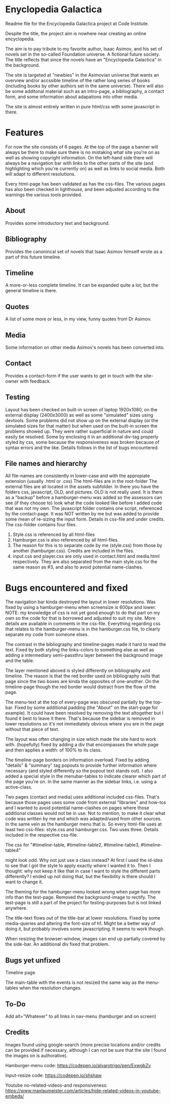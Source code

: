 # Enyclopedia Galactica
Readme file for the Encyclopedia Galactica project at Code Institute.

Despite the title, the project aim is nowhere near creating an online encyclopedia.

The aim is to pay tribute to my favorite author, Isaac Asimov, and his set of novels set in the so-called Foundation universe. A fictional future society. The title reflects that since the novels have an "Encyclopedia Galactica" in the background.

The site is targeted at "newbies" in the Asimovian universe that wants an overview and/or accssible timeline of the rather long series of books (including books by other authors set in the same universe). There will also be some additonal material such as an intro-page, a bibliography, a contact form, and some information about adapations into other media.

The site is almost entirely written in pure html/css with some javascript in there.

# Features
For now the site consists of 6 pages. At the top of the page a banner will always be there to make sure there is no mistaking what site you're on as well as showing copyright information. On the left-hand side there will always be a navigation bar with links to the other parts of the site (and highlighting which you're currently on) as well as links to social media. Both will adapt to different resolutions.

Every html-page has been validated as has the css-files. The various pages has also been
checked in lighthouse, and been adjusted according to the warnings the various tools
provided.

## About
Provides some introductory text and background.
## Bibliography
Provides the canonincal set of novels that Isaac Asimov himself wrote as a part of this future
timeline.
## Timeline
A more-or-less complete timeline. It can be expanded quite a lot, but the general timeline is there.
## Quotes
A list of some more or less, in my view, funny quotes from Dr Asimov.
## Media
Some information on other media Asimov's novels has been converted into.
## Contact
Provides a contact-form if the user wants to get in touch with the site-owner with feedback.
## Testing
Layout has been checked on built-in screen of laptop 1920x1080, on the external display (2400x3000)
as well as some "simulated" sizes using devtools. Some problems did not show up on the external display (or the simulated sizes for that matter) but when used on the built-in screen the problems showed up. They were rather superficial in nature and could easily be resolved. Some by enclosing it in an additional div-tag properly styled by css, some because the responsiveness was broken because of syntax errors and the like. Details follows in the list of bugs encountered.
## File names and hierarchy
All file-names are consistently in lower-case and with the appropiate extension (usually .html or .css)
The html-files are in the root-folder
The external files are all located in the assets subfolder. In there you have the folders css, javascript, OLD, and pictures.
OLD is not really used. It is there as a "backup" before a hamburger-menu was added so the assessors can see (if they choose to) look what the code looked like before I added code that was not my own.
The javascript folder contains one script, referenced by the contact-page. It was NOT written by me but was added to provide some mean of re-sizing the input form. Details in css-file and under credits.
The css-folder contains four files.
1. Style.css is referenced by all html-files
2. Hamburger.css is also referenced by all html-files.
3. The reason for this is to separate code by me (style.css) from those by another (hamburger.css). Credits are included in the files.
4. input.css and player.css are only used in contact.html and media.html respectively. They are also separated from the main style.css for the same reason as #3, and also to avoid potential name-clashes.
# Bugs encountered and fixed
The navigation bar kinda destroyed the layout in lower resolutions. Was fixed by using a hamburger-menu when screensize is 600px and lower. NOTE: my knowledge of css is not yet good enough to do that part on my own so the code for that is borrowed and adjusted to suit my site. More details are available in comments in the css-file. Everything regarding css that relates to the hamburger-menu is in the hamburger.css file, to clearly separate my code from someone elses.

The contrast in the bibliography and timeline-pages made it hard to read the text. Fixed by both styling the links-colors to something else as well as adding a intermediary semi-passthru layer between the background image and the table.

The layer mentioned aboved is styled differently on bibliography and timeline. The reason is that the red border used on bibliography suits that page since the two boxes are kinda the opposites of one-another. On the timeline-page though the red border would distract from the flow of the page.

The menu-text at the top of every-page was obscured partially by the top-bar. Fixed by some additional padding (the "About" on the start-page for example). It could have been resolved by removing the text altogether but I found it best to leave it there. That's because the sidebar is removed in lower resolutions so it's not immediately obvious where you are in the page without that piece of text.

The layout was often changing in size which made the site hard to work with. (hopefully) fixed by adding a div that encompasses the whole page and then applies a width: of 100% to its class.

The timeline-page borders on information overload. Fixed by adding "details" & "summary" tag popouts to provide further information where necessary (and styled differently so the popout text stands out). I also added a special style in the menubar-tables to indicate clearer which part of the page you're on. In the same manner as the sidebar links, i.e. using a active-class.

Two pages (contact and media) uses additional included css-files. That's because those pages uses some code from external "libraries" and how-tos and I wanted to avoid potential name-clashes on pages where those additional classes would not be in use. Not to mention, to make it clear what code was written by me and which was adapted/used from other sources. In the same vein as the hamburger menu that is. So every html-file uses at least two css-files: style.css and hamburger.css. Two uses three. Details included in the respective css-file.

The css for "#timeline-table, #timeline-table2, #timeline-table3, #timeline-table4"

might look odd. Why not just use a class instead? At first I used the id-idea to see that I got the style to apply exactly where I wanted it to. Then I thought: why not keep it like that in case I want to style the different parts differently? I ended up not doing that, but the flexibility is there should I want to change it.

The theming for the hamburger-menu looked wrong when page has more info than the test-page. Removed the background-image to rectify. The test-page is still a part of the project for testing-purposes but is not linked anywhere.

The title-text flows out of the title-bar at lower resolutions. Fixed by some media-queries and altering the font-size of h1. Might be a better way of doing it, but probably involves some javascripting. It seems to work though.

When resizing the browser-window, images can end up partially covered by the side-bar. An additional div fixed that problem.

## Bugs yet unfixed

Timeline page

The main-table with the events is not resized the same way as the menu-tables when the resolution changes.

## To-Do

Add alt="Whatever" to all links in nav-menu (hamburger and on screen)

## Credits

Images found using google-search (more precise locations and/or credits can be provided if necessary, although I can not be sure that the site I found the images on is authorative).

Hamburger-menu code:
https://codepen.io/alvarotrigo/pen/ExwgbZv

Input-resize code:
https://codepen.io/shshaw

Youtube no-related-videos-and responsiveness:
https://www.maxlaumeister.com/articles/hide-related-videos-in-youtube-embeds/





